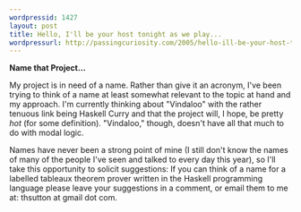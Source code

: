 ```yaml
---
wordpressid: 1427
layout: post
title: Hello, I'll be your host tonight as we play...
wordpressurl: http://passingcuriosity.com/2005/hello-ill-be-your-host-tonight-as-we-play/
---
```

<span style="font-weight: bold;">Name that Project...</span>

My project is in need of a name. Rather than give it an acronym, I've been trying to think of a name at least somewhat relevant to the topic at hand and my approach. I'm currently thinking about "Vindaloo" with the rather tenuous link being Haskell Curry and that the project will, I hope, be pretty <span style="font-style: italic;">hot</span> (for some definition). "Vindaloo," though, doesn't have all that much to do with modal logic.

Names have never been a strong point of mine (I still don't know the names of many of the people I've seen and talked to every day this year), so I'll take this opportunity to solicit suggestions: If you can think of a name for a labelled tableaux theorem prover written in the Haskell programming language please leave your suggestions in a comment, or email them to me at: thsutton at gmail dot com.
